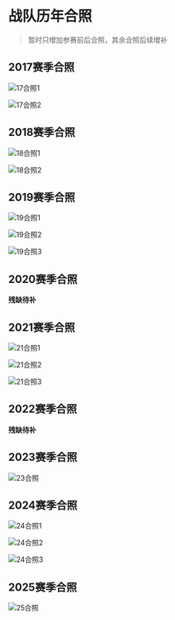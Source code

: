 # 战队历年合照  
>暂时只增加参赛前后合照，其余合照后续增补

## 2017赛季合照

![17合照1](/team_photos/17HZ.jpg)  

![17合照2](/team_photos/17HZ2.jpg)  

## 2018赛季合照

![18合照1](/team_photos/18NJ.jpg)  

![18合照2](/team_photos/18HZ.jpeg) 

## 2019赛季合照

![19合照1](/team_photos/19HZ.jpg)  

![19合照2](/team_photos/19BJ.jpg)   

![19合照3](/team_photos/19BJ2.jpg)  

## 2020赛季合照

**残缺待补**

## 2021赛季合照

![21合照1](/team_photos/21LMS.jpg)  

![21合照2](/team_photos/21HZ.jpg)  

![21合照3](/team_photos/21HZ2.jpg)  

## 2022赛季合照

**残缺待补**

## 2023赛季合照

![23合照](/team_photos/23HZ.jpg)  

## 2024赛季合照

![24合照1](/team_photos/24LMS.jpg)

![24合照2](/team_photos/24DKS.jpg) 

![24合照3](/team_photos/24DKS2.jpg)

## 2025赛季合照

![25合照](/team_photos/25LMS2.jpg)